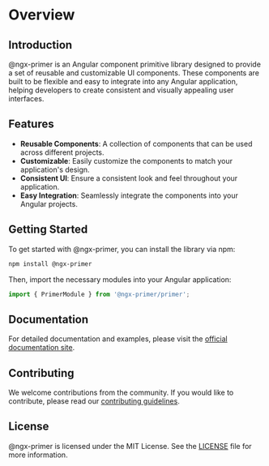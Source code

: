 # Overview

## Introduction

@ngx-primer is an Angular component primitive library designed to provide a set of reusable and customizable UI components. These components are built to be flexible and easy to integrate into any Angular application, helping developers to create consistent and visually appealing user interfaces.

## Features

- **Reusable Components**: A collection of components that can be used across different projects.
- **Customizable**: Easily customize the components to match your application's design.
- **Consistent UI**: Ensure a consistent look and feel throughout your application.
- **Easy Integration**: Seamlessly integrate the components into your Angular projects.

## Getting Started

To get started with @ngx-primer, you can install the library via npm:

```bash
npm install @ngx-primer
```

Then, import the necessary modules into your Angular application:

```typescript
import { PrimerModule } from '@ngx-primer/primer';
```

## Documentation

For detailed documentation and examples, please visit the [official documentation site](https://ngx-primer.example.com).

## Contributing

We welcome contributions from the community. If you would like to contribute, please read our [contributing guidelines](https://ngx-primer.example.com/contributing).

## License

@ngx-primer is licensed under the MIT License. See the [LICENSE](https://ngx-primer.example.com/license) file for more information.
